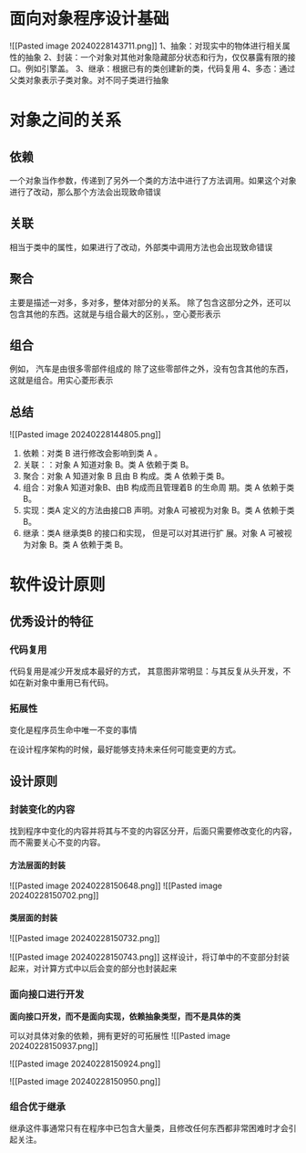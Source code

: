 
# 面向对象程序设计基础

![[Pasted image 20240228143711.png]]
1、抽象：对现实中的物体进行相关属性的抽象
2、封装：一个对象对其他对象隐藏部分状态和行为，仅仅暴露有限的接口。例如引擎盖。
3、继承：根据已有的类创建新的类，代码复用
4、多态：通过父类对象表示子类对象。对不同子类进行抽象



# 对象之间的关系


## 依赖

一个对象当作参数，传递到了另外一个类的方法中进行了方法调用。如果这个对象进行了改动，那么那个方法会出现致命错误

## 关联

相当于类中的属性，如果进行了改动，外部类中调用方法也会出现致命错误

## 聚合

主要是描述一对多，多对多，整体对部分的关系。
除了包含这部分之外，还可以包含其他的东西。这就是与组合最大的区别。，空心菱形表示

## 组合

例如， 汽车是由很多零部件组成的
除了这些零部件之外，没有包含其他的东西，这就是组合。用实心菱形表示

## 总结
![[Pasted image 20240228144805.png]]

1. 依赖：对类 B 进行修改会影响到类 A 。
2. 关联：：对象 A 知道对象 B。类 A 依赖于类 B。
3. 聚合：对象 A 知道对象 B 且由 B 构成。类 A 依赖于类 B。
4. 组合：对象A 知道对象B、由B 构成而且管理着B 的生命周
期。类 A 依赖于类 B。
5. 实现：类A 定义的方法由接口B 声明。对象A 可被视为对象
B。类 A 依赖于类 B。
6. 继承：类A 继承类B 的接口和实现， 但是可以对其进行扩
展。对象 A 可被视为对象 B。类 A 依赖于类 B。



# 软件设计原则


## 优秀设计的特征

### 代码复用

代码复用是减少开发成本最好的方式， 其意图非常明显：与其反复从头开发，不如在新对象中重用已有代码。
### 拓展性

变化是程序员生命中唯一不变的事情

在设计程序架构的时候，最好能够支持未来任何可能变更的方式。


## 设计原则
### 封装变化的内容

找到程序中变化的内容并将其与不变的内容区分开，后面只需要修改变化的内容，而不需要关心不变的内容。

#### 方法层面的封装
![[Pasted image 20240228150648.png]]
![[Pasted image 20240228150702.png]]


#### 类层面的封装

![[Pasted image 20240228150732.png]]

![[Pasted image 20240228150743.png]]
这样设计，将订单中的不变部分封装起来，对计算方式中以后会变的部分也封装起来


### 面向接口进行开发

**面向接口开发，而不是面向实现，依赖抽象类型，而不是具体的类**

可以对具体对象的依赖，拥有更好的可拓展性
![[Pasted image 20240228150937.png]]


![[Pasted image 20240228150924.png]]


![[Pasted image 20240228150950.png]]



### 组合优于继承

继承这件事通常只有在程序中已包含大量类，且修改任何东西都非常困难时才会引起关注。

